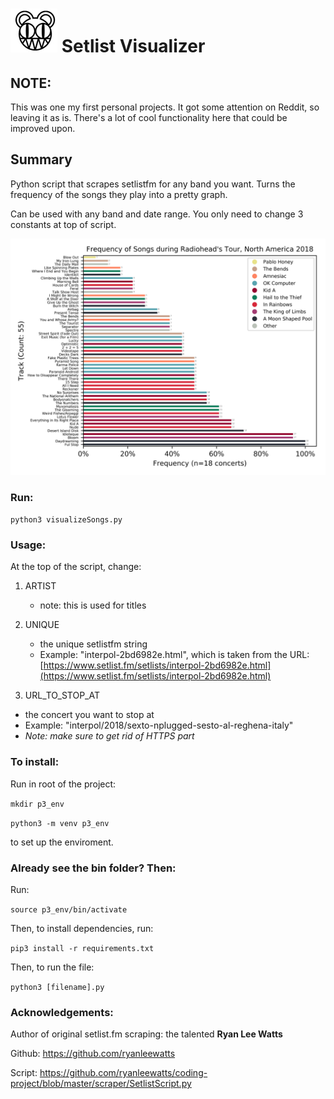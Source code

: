 # ![logo](./img/bear.JPG) Setlist Visualizer

## NOTE:

This was one my first personal projects. It got some attention on Reddit, so leaving it as is. There's a lot of cool functionality here that could be improved upon.

## Summary

Python script that scrapes setlistfm for any band you want. Turns the frequency of the songs they play into a pretty graph.

Can be used with any band and date range. You only need to change 3 constants at top of script.

![graph](./img/example.jpeg)

### Run:

`python3 visualizeSongs.py`

### Usage:

At the top of the script, change:

1. ARTIST
	- note: this is used for titles

2. UNIQUE
	- the unique setlistfm string
	- Example: "interpol-2bd6982e.html", which is taken from the URL: [https://www.setlist.fm/setlists/interpol-2bd6982e.html](https://www.setlist.fm/setlists/interpol-2bd6982e.html)

3. URL\_TO\_STOP_AT
 - the concert you want to stop at
 - Example: "interpol/2018/sexto-nplugged-sesto-al-reghena-italy"
 - *Note: make sure to get rid of HTTPS part*

### To install:

Run in root of the project:

`mkdir p3_env`

`python3 -m venv p3_env`

to set up the enviroment.


### Already see the bin folder? Then:

Run:

`source p3_env/bin/activate`

Then, to install dependencies, run:

`pip3 install -r requirements.txt`

Then, to run the file:

`python3 [filename].py`

### Acknowledgements:

Author of original setlist.fm scraping: the talented **Ryan Lee Watts**

Github: https://github.com/ryanleewatts

Script: https://github.com/ryanleewatts/coding-project/blob/master/scraper/SetlistScript.py
